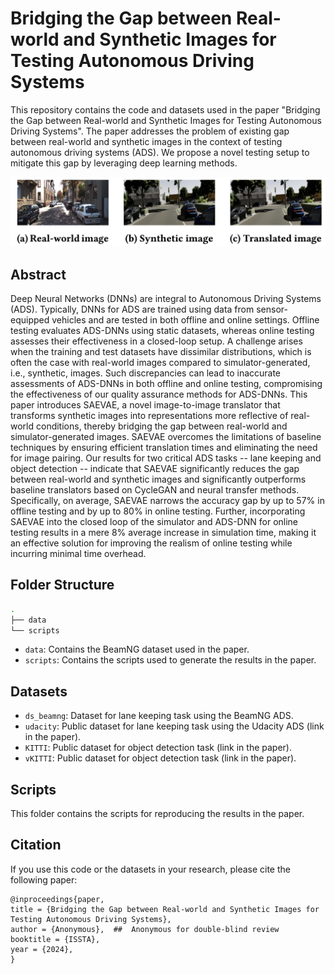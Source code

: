 # Bridging the Gap between Real-world and Synthetic Images for Testing Autonomous Driving Systems

This repository contains the code and datasets used in the paper "Bridging the Gap between Real-world and Synthetic Images for Testing Autonomous Driving Systems". The paper addresses the problem of existing gap between real-world and synthetic images in the context of testing autonomous driving systems (ADS). We propose a novel testing setup to mitigate this gap by leveraging deep learning methods.

<img src="fig.png" width="900">

## Abstract

Deep Neural Networks (DNNs) are integral to Autonomous Driving Systems (ADS). Typically, DNNs for ADS are trained using data from sensor-equipped vehicles and are tested in both offline and online settings. Offline testing evaluates ADS-DNNs using static datasets, whereas online testing assesses their effectiveness in a closed-loop setup. A challenge arises when the training and test datasets have dissimilar distributions, which is often the case with real-world images compared to simulator-generated, i.e., synthetic, images. Such discrepancies can lead to inaccurate assessments of ADS-DNNs in both offline and online testing, compromising the effectiveness of our quality assurance methods for ADS-DNNs.  This paper introduces SAEVAE, a novel image-to-image translator that transforms synthetic images into representations more reflective of real-world conditions, thereby bridging the gap between real-world and simulator-generated images.  SAEVAE overcomes the limitations of baseline techniques by ensuring efficient translation times and eliminating the need for image pairing.
Our results for two critical ADS tasks -- lane keeping and object detection -- indicate that SAEVAE significantly reduces the gap between real-world and synthetic images and  significantly outperforms  baseline translators based on CycleGAN and neural transfer methods. Specifically,  on average, SAEVAE narrows the accuracy gap by up to 57% in offline testing and by up to 80% in online testing. 
Further, incorporating SAEVAE into the closed loop of the simulator and ADS-DNN for online testing  results in a mere 8\% average increase in simulation time, making it  an effective solution for improving the realism of online testing while incurring minimal time overhead.

## Folder Structure

```bash
.
├── data
└── scripts
```

- `data`: Contains the BeamNG dataset used in the paper.
- `scripts`: Contains the scripts used to generate the results in the paper.

## Datasets

- `ds_beamng`: Dataset for lane keeping task using the BeamNG ADS.
- `udacity`: Public dataset for lane keeping task using the Udacity ADS (link in the paper).
- `KITTI`: Public dataset for object detection task (link in the paper).
- `vKITTI`: Public dataset for object detection task (link in the paper).

## Scripts

This folder contains the scripts for reproducing the results in the paper.

## Citation

If you use this code or the datasets in your research, please cite the following paper:

```
@inproceedings{paper,
title = {Bridging the Gap between Real-world and Synthetic Images for Testing Autonomous Driving Systems},
author = {Anonymous},  ##  Anonymous for double-blind review
booktitle = {ISSTA},
year = {2024},
}
```
